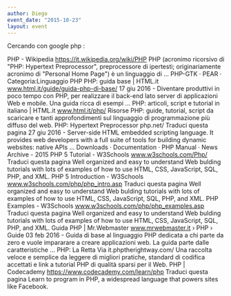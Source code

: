 ```yaml
---
author: Diego
event_date: "2015-10-23"
layout: event
---
```


Cercando con google php :

PHP - Wikipedia
https://it.wikipedia.org/wiki/PHP
PHP (acronimo ricorsivo di "PHP: Hypertext Preprocessor", preprocessore di ipertesti; originariamente acronimo di "Personal Home Page") è un linguaggio di ...
‎PHP-GTK · ‎PEAR · ‎Categoria:Linguaggio PHP
PHP: guida base | HTML.it
www.html.it/guide/guida-php-di-base/
17 giu 2016 - Diventare produttivi in poco tempo con PHP, per realizzare il back-end lato server di applicazioni Web e mobile. Una guida ricca di esempi ...
PHP: articoli, script e tutorial in italiano | HTML.it
www.html.it/php/
Risorse PHP: guide, tutorial, script da scaricare e tanti approfondimenti sul linguaggio di programmazione più diffuso del web.
PHP: Hypertext Preprocessor
php.net/
Traduci questa pagina
27 giu 2016 - Server-side HTML embedded scripting language. It provides web developers with a full suite of tools for building dynamic websites: native APIs ...
‎Downloads · ‎Documentation · ‎PHP Manual · ‎News Archive - 2015
PHP 5 Tutorial - W3Schools
www.w3schools.com/Php/
Traduci questa pagina
Well organized and easy to understand Web bulding tutorials with lots of examples of how to use HTML, CSS, JavaScript, SQL, PHP, and XML.
PHP 5 Introduction - W3Schools
www.w3schools.com/php/php_intro.asp
Traduci questa pagina
Well organized and easy to understand Web bulding tutorials with lots of examples of how to use HTML, CSS, JavaScript, SQL, PHP, and XML.
PHP Examples - W3Schools
www.w3schools.com/php/php_examples.asp
Traduci questa pagina
Well organized and easy to understand Web bulding tutorials with lots of examples of how to use HTML, CSS, JavaScript, SQL, PHP, and XML.
Guida PHP | Mr.Webmaster
www.mrwebmaster.it › PHP › Guide
03 feb 2016 - Guida di base al linguaggio PHP dedicata a chi parte da zero e vuole impararare a creare applicazioni web. La guida parte dalle caratteristiche ...
PHP: La Retta Via
it.phptherightway.com/
Una raccolta veloce e semplice da leggere di migliori pratiche, standard di codifica accettati e link a tutorial PHP di qualità sparsi per il Web.
PHP | Codecademy
https://www.codecademy.com/learn/php
Traduci questa pagina
Learn to program in PHP, a widespread language that powers sites like Facebook.


